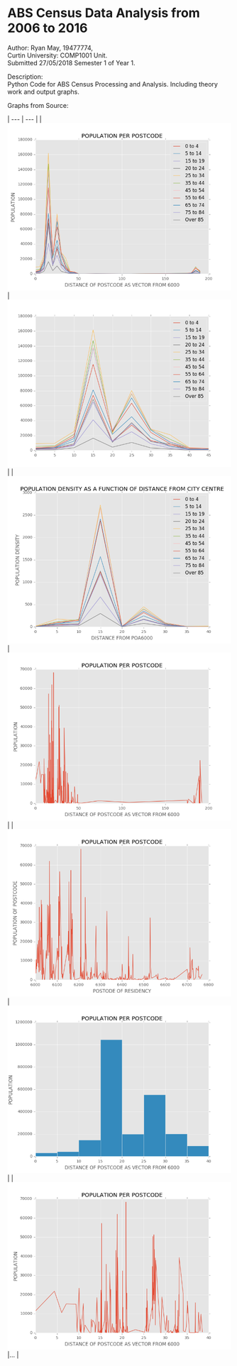 # ABS Census Data Analysis from 2006 to 2016
Author: Ryan May, 19477774,  
Curtin University: COMP1001 Unit.  
Submitted 27/05/2018 Semester 1 of Year 1.  
  
  
Description:  
  Python Code for ABS Census Processing and Analysis. Including theory work and output graphs.


Graphs from Source:

| --- | --- |
|![FNF](/Hypothesis1/Graphs/POPULATION_R_AGEDRADIALCATEGORISED.png?raw=true)|![FNF](/Hypothesis1/Graphs/POPULATION_R_AGEDRADIALCATEGORISEDRESTRICTED.png?raw=true)|
|![FNF](/Hypothesis1/Graphs/POPULATION_R_DENSITYAGE.png?raw=true)           |![FNF](/Hypothesis1/Graphs/POPULATION_R_DIST.png?raw=true)                           |
|![FNF](/Hypothesis1/Graphs/POPULATION_R_POA.png?raw=true)                  |![FNF](/Hypothesis1/Graphs/POPULATION_R_RESTRICTEDDISCATEGORISED.png?raw=true)       |
|![FNF](/Hypothesis1/Graphs/POPULATION_R_RESTRICTEDDIST.png?raw=true)       |...                                                                                  |
